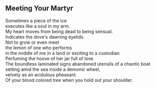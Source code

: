 Meeting Your Martyr
-------------------
Sometimes a piece of the ice  
executes like a soul in my arm.  
My heart moves from being dead to being sensual.  
Indicates the dove's dawning eyelids.  
Not to grow or even meet  
the lemon of one who performs  
in the middle of me in a land or exciting to a custodian.  
Perfuming the hoove of her jar full of love.  
The boundless laminated signs abandoned utensils of a chaotic boat  
setting amid the sea inside a demonic wheel,  
velvety as an acidulous pheasant.  
Of your blood colored tree when you hold out your shoulder.  
